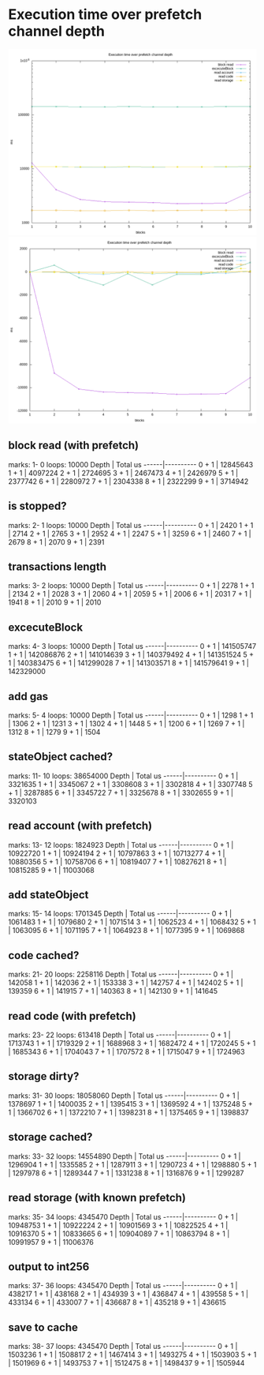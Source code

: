 
# Execution time over prefetch channel depth

![runs.png](runs.png)
![runs_rel.png](runs_rel.png)

## **block read** (with prefetch)
marks:  1-  0
loops: 10000
Depth | Total us
------|----------
0 + 1 |  12845643
1 + 1 |   4097224
2 + 1 |   2724695
3 + 1 |   2467473
4 + 1 |   2426979
5 + 1 |   2377742
6 + 1 |   2280972
7 + 1 |   2304338
8 + 1 |   2322299
9 + 1 |   3714942

## is stopped?
marks:  2-  1
loops: 10000
Depth | Total us
------|----------
0 + 1 |      2420
1 + 1 |      2714
2 + 1 |      2765
3 + 1 |      2952
4 + 1 |      2247
5 + 1 |      3259
6 + 1 |      2460
7 + 1 |      2679
8 + 1 |      2070
9 + 1 |      2391

## transactions length
marks:  3-  2
loops: 10000
Depth | Total us
------|----------
0 + 1 |      2278
1 + 1 |      2134
2 + 1 |      2028
3 + 1 |      2060
4 + 1 |      2059
5 + 1 |      2006
6 + 1 |      2031
7 + 1 |      1941
8 + 1 |      2010
9 + 1 |      2010

## **excecuteBlock**
marks:  4-  3
loops: 10000
Depth | Total us
------|----------
0 + 1 | 141505747
1 + 1 | 142086876
2 + 1 | 141014639
3 + 1 | 140379492
4 + 1 | 141351524
5 + 1 | 140383475
6 + 1 | 141299028
7 + 1 | 141303571
8 + 1 | 141579641
9 + 1 | 142329000

## add gas
marks:  5-  4
loops: 10000
Depth | Total us
------|----------
0 + 1 |      1298
1 + 1 |      1306
2 + 1 |      1231
3 + 1 |      1302
4 + 1 |      1448
5 + 1 |      1200
6 + 1 |      1269
7 + 1 |      1312
8 + 1 |      1279
9 + 1 |      1504

## stateObject cached?
marks: 11- 10
loops: 38654000
Depth | Total us
------|----------
0 + 1 |   3321635
1 + 1 |   3345067
2 + 1 |   3308608
3 + 1 |   3302818
4 + 1 |   3307748
5 + 1 |   3287885
6 + 1 |   3345722
7 + 1 |   3325678
8 + 1 |   3302655
9 + 1 |   3320103

## **read account** (with prefetch)
marks: 13- 12
loops: 1824923
Depth | Total us
------|----------
0 + 1 |  10922720
1 + 1 |  10924194
2 + 1 |  10797863
3 + 1 |  10713277
4 + 1 |  10880356
5 + 1 |  10758706
6 + 1 |  10819407
7 + 1 |  10827621
8 + 1 |  10815285
9 + 1 |  11003068

## add stateObject
marks: 15- 14
loops: 1701345
Depth | Total us
------|----------
0 + 1 |   1061483
1 + 1 |   1079680
2 + 1 |   1071514
3 + 1 |   1062523
4 + 1 |   1068432
5 + 1 |   1063095
6 + 1 |   1071195
7 + 1 |   1064923
8 + 1 |   1077395
9 + 1 |   1069868

## code cached?
marks: 21- 20
loops: 2258116
Depth | Total us
------|----------
0 + 1 |    142058
1 + 1 |    142036
2 + 1 |    153338
3 + 1 |    142757
4 + 1 |    142402
5 + 1 |    139359
6 + 1 |    141915
7 + 1 |    140363
8 + 1 |    142130
9 + 1 |    141645

## **read code** (with prefetch)
marks: 23- 22
loops: 613418
Depth | Total us
------|----------
0 + 1 |   1713743
1 + 1 |   1719329
2 + 1 |   1688968
3 + 1 |   1682472
4 + 1 |   1720245
5 + 1 |   1685343
6 + 1 |   1704043
7 + 1 |   1707572
8 + 1 |   1715047
9 + 1 |   1724963

## storage dirty?
marks: 31- 30
loops: 18058060
Depth | Total us
------|----------
0 + 1 |   1378697
1 + 1 |   1400035
2 + 1 |   1395415
3 + 1 |   1369592
4 + 1 |   1375248
5 + 1 |   1366702
6 + 1 |   1372210
7 + 1 |   1398231
8 + 1 |   1375465
9 + 1 |   1398837

## storage cached?
marks: 33- 32
loops: 14554890
Depth | Total us
------|----------
0 + 1 |   1296904
1 + 1 |   1335585
2 + 1 |   1287911
3 + 1 |   1290723
4 + 1 |   1298880
5 + 1 |   1297978
6 + 1 |   1289344
7 + 1 |   1331238
8 + 1 |   1316876
9 + 1 |   1299287

## **read storage** (with known prefetch)
marks: 35- 34
loops: 4345470
Depth | Total us
------|----------
0 + 1 |  10948753
1 + 1 |  10922224
2 + 1 |  10901569
3 + 1 |  10822525
4 + 1 |  10916370
5 + 1 |  10833665
6 + 1 |  10904089
7 + 1 |  10863794
8 + 1 |  10991957
9 + 1 |  11006376

## output to int256
marks: 37- 36
loops: 4345470
Depth | Total us
------|----------
0 + 1 |    438217
1 + 1 |    438168
2 + 1 |    434939
3 + 1 |    436847
4 + 1 |    439558
5 + 1 |    433134
6 + 1 |    433007
7 + 1 |    436687
8 + 1 |    435218
9 + 1 |    436615

## save to cache
marks: 38- 37
loops: 4345470
Depth | Total us
------|----------
0 + 1 |   1503236
1 + 1 |   1508817
2 + 1 |   1467414
3 + 1 |   1493275
4 + 1 |   1503903
5 + 1 |   1501969
6 + 1 |   1493753
7 + 1 |   1512475
8 + 1 |   1498437
9 + 1 |   1505944
